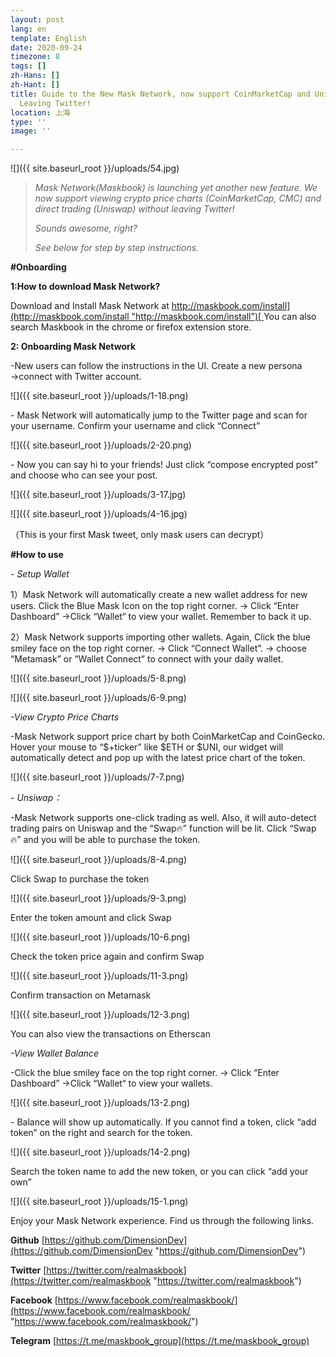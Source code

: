 ```yaml
---
layout: post
lang: en
template: English
date: 2020-09-24
timezone: 8
tags: []
zh-Hans: []
zh-Hant: []
title: Guide to the New Mask Network, now support CoinMarketCap and Uniswap without
  Leaving Twitter!
location: 上海
type: ''
image: ''

---
```

![]({{ site.baseurl_root }}/uploads/54.jpg)

> _Mask Network(Maskbook) is launching yet another new feature. We now support viewing crypto price charts (CoinMarketCap, CMC) and direct trading (Uniswap) without leaving Twitter!_
>
> _Sounds awesome, right?_
>
> _See below for step by step instructions._

**#Onboarding**

**1:How to download Mask Network?**

Download and Install Mask Network at [http://maskbook.com/install](http://maskbook.com/install "http://maskbook.com/install")[ ](https://t.co/81mZ0u9isl?amp=1)You can also search Maskbook in the chrome or firefox extension store.

**2: Onboarding Mask Network**

\-New users can follow the instructions in the UI. Create a new persona →connect with Twitter account.

![]({{ site.baseurl_root }}/uploads/1-18.png)

\- Mask Network will automatically jump to the Twitter page and scan for your username. Confirm your username and click “Connect”

![]({{ site.baseurl_root }}/uploads/2-20.png)

\- Now you can say hi to your friends! Just click “compose encrypted post” and choose who can see your post.

![]({{ site.baseurl_root }}/uploads/3-17.jpg)

![]({{ site.baseurl_root }}/uploads/4-16.jpg)

（This is your first Mask tweet, only mask users can decrypt）

**#How to use**

_- Setup Wallet_

1）Mask Network will automatically create a new wallet address for new users. Click the Blue Mask Icon on the top right corner. → Click “Enter Dashboard” →Click “Wallet“ to view your wallet. Remember to back it up.

2）Mask Network supports importing other wallets. Again, Click the blue smiley face on the top right corner. → Click “Connect Wallet”. → choose “Metamask” or “Wallet Connect” to connect with your daily wallet.

![]({{ site.baseurl_root }}/uploads/5-8.png)

![]({{ site.baseurl_root }}/uploads/6-9.png)

_-View Crypto Price Charts_

\-Mask Network support price chart by both CoinMarketCap and CoinGecko. Hover your mouse to “$+ticker” like $ETH or $UNI, our widget will automatically detect and pop up with the latest price chart of the token.

![]({{ site.baseurl_root }}/uploads/7-7.png)

_- Unsiwap：_

\-Mask Network supports one-click trading as well. Also, it will auto-detect trading pairs on Uniswap and the “Swap🔥” function will be lit. Click “Swap🔥” and you will be able to purchase the token.

![]({{ site.baseurl_root }}/uploads/8-4.png)

Click Swap to purchase the token

![]({{ site.baseurl_root }}/uploads/9-3.png)

Enter the token amount and click Swap

![]({{ site.baseurl_root }}/uploads/10-6.png)

Check the token price again and confirm Swap

![]({{ site.baseurl_root }}/uploads/11-3.png)

Confirm transaction on Metamask

![]({{ site.baseurl_root }}/uploads/12-3.png)

You can also view the transactions on Etherscan

_-View Wallet Balance_

\-Click the blue smiley face on the top right corner. → Click “Enter Dashboard” →Click “Wallet“ to view your wallets.

![]({{ site.baseurl_root }}/uploads/13-2.png)

\- Balance will show up automatically. If you cannot find a token, click “add token” on the right and search for the token.

![]({{ site.baseurl_root }}/uploads/14-2.png)

Search the token name to add the new token, or you can click “add your own”

![]({{ site.baseurl_root }}/uploads/15-1.png)

Enjoy your Mask Network experience. Find us through the following links.

**Github** [https://github.com/DimensionDev](https://github.com/DimensionDev "https://github.com/DimensionDev")

**Twitter** [https://twitter.com/realmaskbook](https://twitter.com/realmaskbook "https://twitter.com/realmaskbook")

**Facebook** [https://www.facebook.com/realmaskbook/](https://www.facebook.com/realmaskbook/ "https://www.facebook.com/realmaskbook/")

**Telegram** [https://t.me/maskbook_group](https://t.me/maskbook_group)